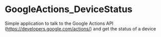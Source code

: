 # GoogleActions_DeviceStatus
Simple application to talk to the Google Actions API (https://developers.google.com/actions/) and get the status of a device
